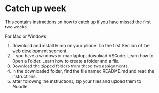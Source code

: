 # Catch up week

This contains instructions on how to catch up if you have missed the first two weeks.

For Mac or Windows

1. Download and install Mimo on your phone. Do the first Section of the web development segment.
2. If you have a windows or mac laptop, download VSCode. Learn how to Open a Folder. Learn how to create a folder and a file.
3. Download the zipped folders from these two assignments.
4. In the downloaded folder, find the file named README.md and read the instructions.
5. After following the instructions, zip your files and upload them to Moodle.